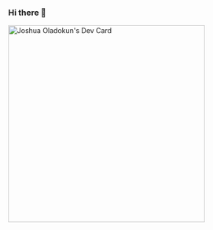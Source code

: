 ### Hi there 👋

<a href="https://app.daily.dev/Sukiejosh"><img src="https://api.daily.dev/devcards/602af641b4354710941701eb94451464.png?r=3wn" width="400" alt="Joshua Oladokun's Dev Card"/></a>

<!--
**sukiejosh/sukiejosh** is a ✨ _special_ ✨ repository because its `README.md` (this file) appears on your GitHub profile.

Here are some ideas to get you started:

- 🔭 I’m currently working on ...
- 🌱 I’m currently learning ...
- 👯 I’m looking to collaborate on ...
- 🤔 I’m looking for help with ...
- 💬 Ask me about ...
- 📫 How to reach me: ...
- 😄 Pronouns: ...
- ⚡ Fun fact: ...
-->
